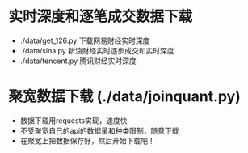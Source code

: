 # 实时深度和逐笔成交数据下载
* ./data/get_126.py 下载网易财经实时深度
* ./data/sina.py 新浪财经实时逐步成交和实时深度
* ./data/tencent.py 腾讯财经实时深度 
# 聚宽数据下载 (./data/joinquant.py)
* 数据下载用requests实现，速度快
* 不受聚宽自己的api的数据量和种类限制，随意下载
* 在聚宽上把数据保存好，然后开始下载吧！
